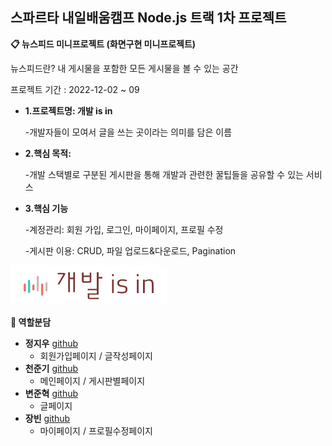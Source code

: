 ## 스파르타 내일배움캠프 Node.js 트랙 1차 프로젝트
  **📋 뉴스피드 미니프로젝트 (화면구현 미니프로젝트)**

  뉴스피드란? 내 게시물을 포함한 모든 게시물을 볼 수 있는 공간

  프로젝트 기간 : 2022-12-02 ~ 09

- **1.프로젝트명: 개발 is in**

  -개발자들이 모여서 글을 쓰는 곳이라는 의미를 담은 이름 
- **2.핵심 목적:**

  -개발 스택별로 구분된 게시판을 통해 개발과 관련한 꿀팁들을 공유할 수 있는 서비스
- **3.핵심 기능**

  -계정관리: 회원 가입, 로그인, 마이페이지, 프로필 수정

  -게시판 이용: CRUD, 파일 업로드&다운로드, Pagination


<img src="https://github.com/dial11/B2_Project/blob/main/static/image/%EA%B0%9C%EB%B0%9Cisinhalf.png"></img>



**🔧 역할분담**
- **정지우** [github](https://github.com/Jeongjiw00)
    - 회원가입페이지 / 글작성페이지
- **천준기** [github](https://github.com/interrobang3544)
    - 메인페이지 / 게시판별페이지
- **변준혁** [github](https://github.com/dial11)
    - 글페이지
- **장빈** [github](https://github.com/go-tiger)
    - 마이페이지 / 프로필수정페이지
